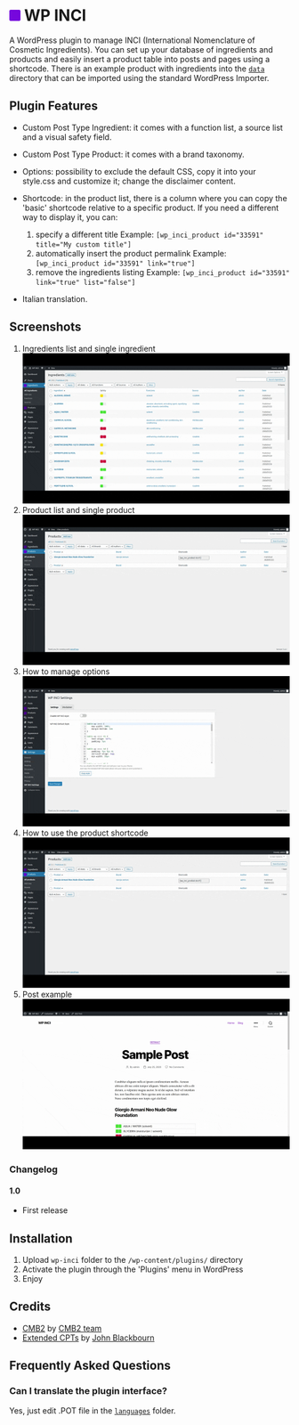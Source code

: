 # ![WP Plugin](https://github.com/xlthlx/wp-inci/blob/master/admin/images/menu.png "WordPress Plugin") WP INCI
A WordPress plugin to manage INCI (International Nomenclature of Cosmetic Ingredients).
You can set up your database of ingredients and products and easily insert a product table into posts and pages using a shortcode.
There is an example product with ingredients into the [`data`](https://github.com/xlthlx/wp-inci/tree/master/data) directory that can be imported using the standard WordPress Importer.

## Plugin Features

* Custom Post Type Ingredient: it comes with a function list, a source list and a visual safety field.
* Custom Post Type Product: it comes with a brand taxonomy.
* Options: possibility to exclude the default CSS, copy it into your style.css and customize it; change the disclaimer content.
* Shortcode: in the product list, there is a column where you can copy the 'basic' shortcode relative to a specific product.
If you need a different way to display it, you can:

    1. specify a different title
    Example: `[wp_inci_product id="33591" title="My custom title"]`
    2. automatically insert the product permalink
    Example: `[wp_inci_product id="33591" link="true"]`
    3. remove the ingredients listing
    Example: `[wp_inci_product id="33591" link="true" list="false"]`

* Italian translation.

## Screenshots

1. Ingredients list and single ingredient
![Ingredients list and single ingredient](https://github.com/xlthlx/wp-inci/blob/master/screenshot-1.gif) 
2. Product list and single product
![Product list and single product](https://github.com/xlthlx/wp-inci/blob/master/screenshot-2.gif) 
3. How to manage options
![How to manage options](https://github.com/xlthlx/wp-inci/blob/master/screenshot-3.gif) 
4. How to use the product shortcode
![How to use the product shortcode](https://github.com/xlthlx/wp-inci/blob/master/screenshot-4.gif) 
5. Post example
![Post example](https://github.com/xlthlx/wp-inci/blob/master/screenshot-5.gif) 

### Changelog

#### 1.0
* First release

## Installation

1. Upload `wp-inci` folder to the `/wp-content/plugins/` directory
2. Activate the plugin through the 'Plugins' menu in WordPress
4. Enjoy

## Credits
* [CMB2](https://en-gb.wordpress.org/plugins/cmb2/) by [CMB2 team](https://cmb2.io/)
* [Extended CPTs](https://github.com/johnbillion/extended-cpts) by [John Blackbourn](https://johnblackbourn.com/)

## Frequently Asked Questions

### Can I translate the plugin interface?

Yes, just edit .POT file in the [`languages`](https://github.com/xlthlx/wp-inci/tree/master/languages) folder.
